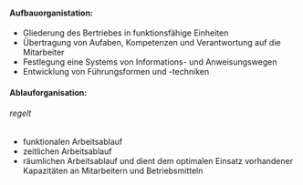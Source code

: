 #### Aufbauorganistation:
- Gliederung des Bertriebes in funktionsfähige Einheiten
- Übertragung von Aufaben, Kompetenzen und Verantwortung auf die Mitarbeiter
- Festlegung eine Systems von Informations- und Anweisungswegen
- Entwicklung von Führungsformen und -techniken

#### Ablauforganisation:
###### regelt 
- funktionalen Arbeitsablauf
- zeitlichen Arbeitsablauf
- räumlichen Arbeitsablauf und dient dem optimalen Einsatz vorhandener Kapazitäten an Mitarbeitern und Betriebsmitteln
